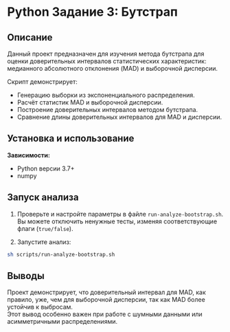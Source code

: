# Python Задание 3: Бутстрап

## Описание
Данный проект предназначен для изучения метода бутстрапа для оценки доверительных интервалов статистических характеристик: медианного абсолютного отклонения (MAD) и выборочной дисперсии. 

Скрипт демонстрирует:
- Генерацию выборки из экспоненциального распределения.
- Расчёт статистик MAD и выборочной дисперсии.
- Построение доверительных интервалов методом бутстрапа.
- Сравнение длины доверительных интервалов для MAD и дисперсии.

## Установка и использование

**Зависимости:**
* Python версии 3.7+
* numpy


## Запуск анализа

1. Проверьте и настройте параметры в файле `run-analyze-bootstrap.sh`. Вы можете отключить ненужные тесты, изменяя соответствующие флаги (`true/false`).

2. Запустите анализ:
```bash
sh scripts/run-analyze-bootstrap.sh
```


## Выводы

Проект демонстрирует, что доверительный интервал для MAD, как правило, уже, чем для выборочной дисперсии, так как MAD более устойчив к выбросам.  
Этот вывод особенно важен при работе с шумными данными или асимметричными распределениями.

